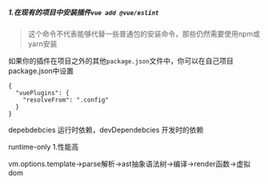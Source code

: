 ##### 1.在现有的项目中安装插件`vue add @vue/eslint`

> 这个命令不代表能够代替一些普通包的安装命令，那些仍然需要使用npm或yarn安装

如果你的插件在项目之外的其他`package.json`文件中，你可以在自己项目package.json中设置

```
{
  "vuePlugins": {
    "resolveFrom": ".config"
  }
}
```

depebdebcies 运行时依赖，devDependebcies 开发时的依赖

runtime-only 1.性能高

vm.options.template->parse解析->ast抽象语法树->编译->render函数->虚拟dom

